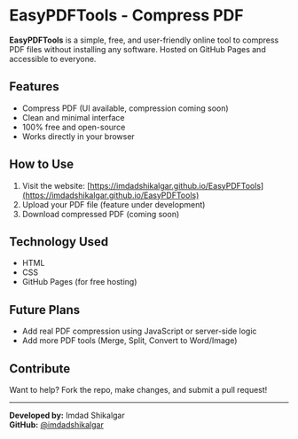 
# EasyPDFTools - Compress PDF

**EasyPDFTools** is a simple, free, and user-friendly online tool to compress PDF files without installing any software. Hosted on GitHub Pages and accessible to everyone.

## Features

- Compress PDF (UI available, compression coming soon)
- Clean and minimal interface
- 100% free and open-source
- Works directly in your browser

## How to Use

1. Visit the website: [https://imdadshikalgar.github.io/EasyPDFTools](https://imdadshikalgar.github.io/EasyPDFTools)
2. Upload your PDF file (feature under development)
3. Download compressed PDF (coming soon)

## Technology Used

- HTML
- CSS
- GitHub Pages (for free hosting)

## Future Plans

- Add real PDF compression using JavaScript or server-side logic
- Add more PDF tools (Merge, Split, Convert to Word/Image)

## Contribute

Want to help? Fork the repo, make changes, and submit a pull request!

---

**Developed by:** Imdad Shikalgar  
**GitHub:** [@imdadshikalgar](https://github.com/imdadshikalgar)
